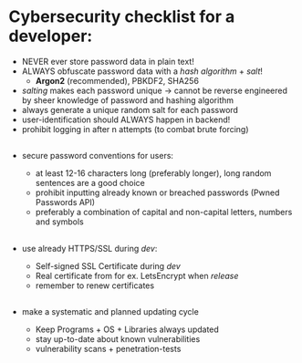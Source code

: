 # Cybersecurity checklist for a developer:

- NEVER ever store password data in plain text!
- ALWAYS obfuscate password data with a _hash algorithm_ + _salt_!
  - **Argon2** (recommended), PBKDF2, SHA256
- _salting_ makes each password unique -> cannot be reverse engineered by sheer knowledge of password and hashing algorithm
- always generate a unique random salt for each password
- user-identification should ALWAYS happen in backend!
- prohibit logging in after n attempts (to combat brute forcing)

##

- secure password conventions for users:

  - at least 12-16 characters long (preferably longer), long random sentences are a good choice
  - prohibit inputting already known or breached passwords (Pwned Passwords API)
  - preferably a combination of capital and non-capital letters, numbers and symbols

##

- use already HTTPS/SSL during _dev_:

  - Self-signed SSL Certificate during _dev_
  - Real certificate from for ex. LetsEncrypt when _release_
  - remember to renew certificates

##

- make a systematic and planned updating cycle

  - Keep Programs + OS + Libraries always updated
  - stay up-to-date about known vulnerabilities
  - vulnerability scans + penetration-tests
